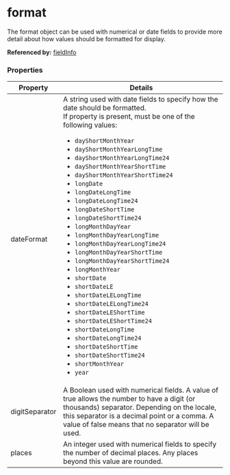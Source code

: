 # format

The format object can be used with numerical or date fields to provide more detail about how values should be formatted for display.

**Referenced by:** [fieldInfo](fieldInfo.md)

### Properties

| Property | Details
| --- | ---
| dateFormat | A string used with date fields to specify how the date should be formatted.<br>If property is present, must be one of the following values: <ul><li>`dayShortMonthYear`</li><li>`dayShortMonthYearLongTime`</li><li>`dayShortMonthYearLongTime24`</li><li>`dayShortMonthYearShortTime`</li><li>`dayShortMonthYearShortTime24`</li><li>`longDate`</li><li>`longDateLongTime`</li><li>`longDateLongTime24`</li><li>`longDateShortTime`</li><li>`longDateShortTime24`</li><li>`longMonthDayYear`</li><li>`longMonthDayYearLongTime`</li><li>`longMonthDayYearLongTime24`</li><li>`longMonthDayYearShortTime`</li><li>`longMonthDayYearShortTime24`</li><li>`longMonthYear`</li><li>`shortDate`</li><li>`shortDateLE`</li><li>`shortDateLELongTime`</li><li>`shortDateLELongTime24`</li><li>`shortDateLEShortTime`</li><li>`shortDateLEShortTime24`</li><li>`shortDateLongTime`</li><li>`shortDateLongTime24`</li><li>`shortDateShortTime`</li><li>`shortDateShortTime24`</li><li>`shortMonthYear`</li><li>`year`</li></ul>
| digitSeparator | A Boolean used with numerical fields. A value of true allows the number to have a digit (or thousands) separator. Depending on the locale, this separator is a decimal point or a comma. A value of false means that no separator will be used.
| places | An integer used with numerical fields to specify the number of decimal places. Any places beyond this value are rounded.



